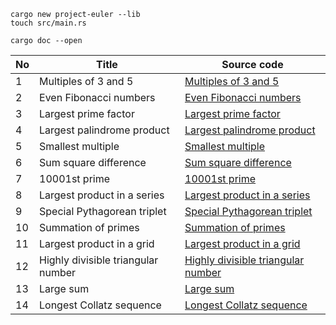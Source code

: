 ```
cargo new project-euler --lib
touch src/main.rs
```

```
cargo doc --open
```

| No | Title                      | Source code                             |
|----|----------------------------|-----------------------------------------|
| 1  | Multiples of 3 and 5       | [Multiples of 3 and 5](src/m1.rs)       |
| 2  | Even Fibonacci numbers     | [Even Fibonacci numbers](src/m2.rs)     |
| 3  | Largest prime factor       | [Largest prime factor](src/m3.rs)       |
| 4  | Largest palindrome product | [Largest palindrome product](src/m4.rs) |
| 5  | Smallest multiple          | [Smallest multiple](src/m5.rs)          |
| 6 | Sum square difference | [Sum square difference](src/m6.rs) |
| 7 | 10001st prime         | [10001st prime](src/m7.rs)         |
| 8 | Largest product in a series         | [Largest product in a series](src/m8.rs)         |
| 9 | Special Pythagorean triplet         | [Special Pythagorean triplet](src/m9.rs)         |
| 10 | Summation of primes         | [Summation of primes](src/m10.rs)         |
| 11 | Largest product in a grid         | [Largest product in a grid](src/m11.rs)         |
| 12 | Highly divisible triangular number         | [Highly divisible triangular number](src/m12.rs)         |
| 13 | Large sum         | [Large sum](src/m13.rs)         |
| 14 | Longest Collatz sequence         | [Longest Collatz sequence](src/m14.rs)         |
